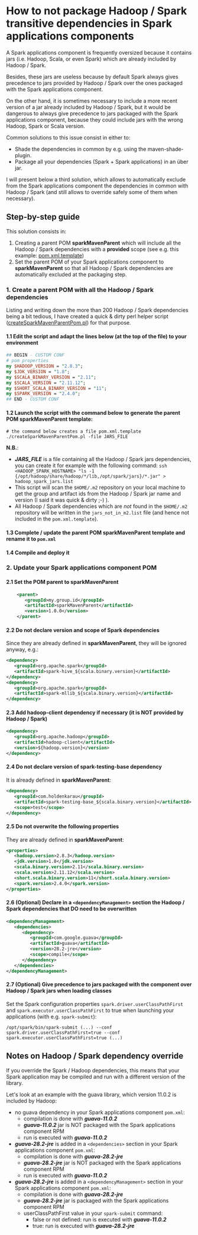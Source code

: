 # How to not package Hadoop / Spark transitive dependencies in Spark applications components

A Spark applications component is frequently oversized because it contains jars (i.e. Hadoop, Scala, or even Spark) which are already included by Hadoop / Spark.

Besides, these jars are useless because by default Spark always gives precedence to jars provided by Hadoop / Spark over the ones packaged with the Spark applications component.

On the other hand, it is sometimes necessary to include a more recent version of a jar already included by Hadoop / Spark, but it would be dangerous to always give precedence to jars packaged with the Spark applications component, because they could include jars with the wrong Hadoop, Spark or Scala version.

Common solutions to this issue consist in either to:
- Shade the dependencies in common by e.g. using the maven-shade-plugin.
- Package all your dependencies (Spark + Spark applications) in an über jar.

I will present below a third solution, which allows to automatically exclude from the Spark applications component the dependencies in common with Hadoop / Spark (and still allows to override safely some of them when necessary).

## Step-by-step guide

This solution consists in:
1. Creating a parent POM **sparkMavenParent** which will include all the Hadoop / Spark dependencies with a **provided** scope (see e.g. this example: [pom.xml.template](https://github.com/preaudc/spark-maven-parent/blob/master/pom.xml.template))
1. Set the parent POM of your Spark applications component to **sparkMavenParent** so that all Hadoop / Spark dependencies are automatically excluded at the packaging step.

### 1. Create a parent POM with all the Hadoop / Spark dependencies
Listing and writing down the more than 200 Hadoop / Spark dependencies being a bit tedious, I have created a quick & dirty perl helper script ([createSparkMavenParentPom.pl](https://github.com/preaudc/spark-maven-parent/blob/master/src/main/scripts/createSparkMavenParentPom.pl)) for that purpose.

#### 1.1 Edit the script and adapt the lines below (at the top of the file) to your environment

```perl
## BEGIN - CUSTOM CONF
# pom properties
my $HADOOP_VERSION = "2.8.3";
my $JDK_VERSION = "1.8";
my $SCALA_BINARY_VERSION = "2.11";
my $SCALA_VERSION = "2.11.12";
my $SHORT_SCALA_BINARY_VERSION = "11";
my $SPARK_VERSION = "2.4.0";
## END - CUSTOM CONF
```

#### 1.2 Launch the script with the command below to generate the parent POM sparkMavenParent template:

```shell
# the command below creates a file pom.xml.template
./createSparkMavenParentPom.pl -file JARS_FILE
```

**N.B.**:
- _**JARS_FILE**_ is a file containing all the Hadoop / Spark jars dependencies, you can create it for example with the following command: `ssh <HADOOP_SPARK_HOSTNAME> "ls -1 {/opt/hadoop/share/hadoop/*/lib,/opt/spark/jars}/*.jar" > hadoop_spark_jars.list`
- This script will scan the `$HOME/.m2` repository on your local machine to get the group and artifact ids from the Hadoop / Spark jar name and version (I said it was quick & dirty ;-) ).
- All Hadoop / Spark dependencies which are _not_ found in the `$HOME/.m2` repository will be written in the `jars_not_in_m2.list` file (and hence not included in the `pom.xml.template`).

#### 1.3 Complete / update the parent POM sparkMavenParent template and rename it to `pom.xml`

#### 1.4 Compile and deploy it

### 2. Update your Spark applications component POM

#### 2.1 Set the POM parent to sparkMavenParent

```xml
    <parent>
       <groupId>my.group.id</groupId>
       <artifactId>sparkMavenParent</artifactId>
       <version>1.0.0</version>
    </parent>
```

#### 2.2 Do not declare version and scope of Spark dependencies
Since they are already defined in **sparkMavenParent**, they will be ignored anyway, e.g.:

```xml
<dependency>
   <groupId>org.apache.spark</groupId>
   <artifactId>spark-hive_${scala.binary.version}</artifactId>
</dependency>
<dependency>
   <groupId>org.apache.spark</groupId>
   <artifactId>spark-mllib_${scala.binary.version}</artifactId>
</dependency>
```

#### 2.3 Add hadoop-client dependency if necessary (it is NOT provided by Hadoop / Spark)

```xml
<dependency>
   <groupId>org.apache.hadoop</groupId>
   <artifactId>hadoop-client</artifactId>
   <version>${hadoop.version}</version>
</dependency>
```

#### 2.4 Do not declare version of spark-testing-base dependency
It is already defined in **sparkMavenParent**:

```xml
<dependency>
   <groupId>com.holdenkarau</groupId>
   <artifactId>spark-testing-base_${scala.binary.version}</artifactId>
   <scope>test</scope>
</dependency>
```

#### 2.5 Do not overwrite the following properties
They are already defined in **sparkMavenParent**:

```xml
<properties>
   <hadoop.version>2.8.3</hadoop.version>
   <jdk.version>1.8</jdk.version>
   <scala.binary.version>2.11</scala.binary.version>
   <scala.version>2.11.12</scala.version>
   <short.scala.binary.version>11</short.scala.binary.version>
   <spark.version>2.4.0</spark.version>
</properties>
```

#### 2.6 (Optional) Declare in a `<dependencyManagement>` section the Hadoop / Spark dependencies that DO need to be overwritten

```xml
<dependencyManagement>
   <dependencies>
      <dependency>
         <groupId>com.google.guava</groupId>
         <artifactId>guava</artifactId>
         <version>28.2-jre</version>
         <scope>compile</scope>
      </dependency>
   </dependencies>
</dependencyManagement>
```

#### 2.7 (Optional) Give precedence to jars packaged with the component over Hadoop / Spark jars when loading classes
Set the Spark configuration properties `spark.driver.userClassPathFirst` and `spark.executor.userClassPathFirst` to true when launching your applications (with e.g. `spark-submit`):
```shell
/opt/spark/bin/spark-submit (...) --conf spark.driver.userClassPathFirst=true --conf spark.executor.userClassPathFirst=true (...)
```

## Notes on Hadoop / Spark dependency override
If  you override the Spark / Hadoop dependencies, this means that your Spark application may be compiled and run with a different version of the library.

Let's look at an example with the guava library, which version 11.0.2 is included by Hadoop:
- no guava dependency in your Spark applications component `pom.xml`:
  - compilation is done with _**guava-11.0.2**_
  - _**guava-11.0.2**_ jar is NOT packaged with the Spark applications component RPM
  - run is executed with _**guava-11.0.2**_
- _**guava-28.2-jre**_ is added in a  `<dependencies>` section in your Spark applications component `pom.xml`:
  - compilation is done with _**guava-28.2-jre**_
  - _**guava-28.2-jre**_ jar is NOT packaged with the Spark applications component RPM
  - run is executed with _**guava-11.0.2**_
- _**guava-28.2-jre**_ is added in a `<dependencyManagement>` section in your Spark applications component `pom.xml`:
  - compilation is done with _**guava-28.2-jre**_
  - _**guava-28.2-jre**_ jar is packaged with the Spark applications component RPM
  - userClassPathFirst value in your `spark-submit` command:
    - false or not defined: run is executed with _**guava-11.0.2**_
    - true: run is executed with _**guava-28.2-jre**_
